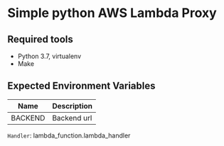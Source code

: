 # Simple python AWS Lambda Proxy

## Required tools

- Python 3.7, virtualenv
- Make

## Expected Environment Variables

| Name    | Description |
| ------- | ----------- |
| BACKEND | Backend url |

`Handler`: lambda_function.lambda_handler
